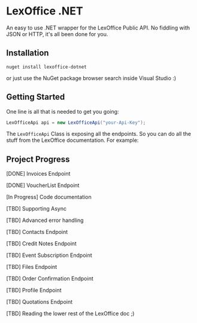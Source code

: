 # LexOffice .NET
An easy to use .NET wrapper for the LexOffice Public API. No fiddling with JSON or HTTP, it's all been done for you.

## Installation

`nuget install lexoffice-dotnet`

or just use the NuGet package browser search inside Visual Studio :)

## Getting Started

One line is all that is needed to get you going:

```csharp
LexOfficeApi api = new LexOfficeApi("your-Api-Key");
```

The `LexOfficeApi` Class is exposing all the endpoints. So you can do all the stuff from the LexOffice documentation. For example:

## Project Progress

[DONE] Invoices Endpoint

[DONE] VoucherList Endpoint

[In Progress] Code documentation

[TBD] Supporting Async

[TBD] Advanced error handling

[TBD] Contacts Endpoint

[TBD] Credit Notes Endpoint

[TBD] Event Subscription Endpoint

[TBD] Files Endpoint

[TBD] Order Confirmation Endpoint

[TBD] Profile Endpoint

[TBD] Quotations Endpoint

[TBD] Reading the lower rest of the LexOffice doc ;)




